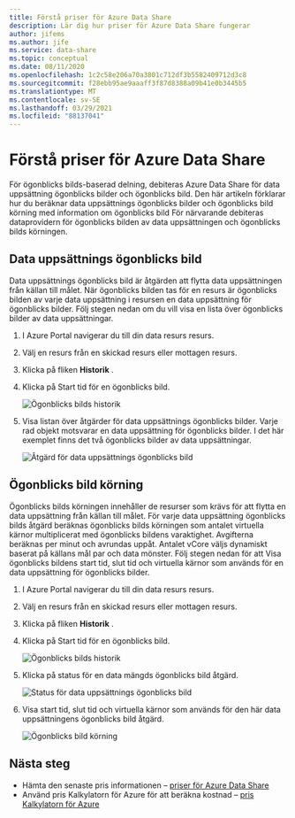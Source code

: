 ```yaml
---
title: Förstå priser för Azure Data Share
description: Lär dig hur priser för Azure Data Share fungerar
author: jifems
ms.author: jife
ms.service: data-share
ms.topic: conceptual
ms.date: 08/11/2020
ms.openlocfilehash: 1c2c58e206a70a3801c712df3b5582409712d3c8
ms.sourcegitcommit: f28ebb95ae9aaaff3f87d8388a09b41e0b3445b5
ms.translationtype: MT
ms.contentlocale: sv-SE
ms.lasthandoff: 03/29/2021
ms.locfileid: "88137041"
---
```

# <a name="understand-azure-data-share-pricing"></a>Förstå priser för Azure Data Share

För ögonblicks bilds-baserad delning, debiteras Azure Data Share för data uppsättning ögonblicks bilder och ögonblicks bild. Den här artikeln förklarar hur du beräknar data uppsättnings ögonblicks bilder och ögonblicks bild körning med information om ögonblicks bild För närvarande debiteras dataprovidern för ögonblicks bilden av data uppsättningen och ögonblicks bilds körningen.

## <a name="dataset-snapshot"></a>Data uppsättnings ögonblicks bild

Data uppsättnings ögonblicks bild är åtgärden att flytta data uppsättningen från källan till målet. När ögonblicks bilden tas för en resurs är ögonblicks bilden av varje data uppsättning i resursen en data uppsättning för ögonblicks bilder. Följ stegen nedan om du vill visa en lista över ögonblicks bilder av data uppsättningar. 

1. I Azure Portal navigerar du till din data resurs resurs.

1. Välj en resurs från en skickad resurs eller mottagen resurs.

1. Klicka på fliken **Historik** .

1. Klicka på Start tid för en ögonblicks bild.
 
    ![Ögonblicks bilds historik](./media/concepts/concepts-pricing/pricing-snapshot-history.png "Ögonblicks bilds historik") 

1. Visa listan över åtgärder för data uppsättnings ögonblicks bilder. Varje rad objekt motsvarar en data uppsättning för ögonblicks bilder. I det här exemplet finns det två ögonblicks bilder av data uppsättningar.

    ![Åtgärd för data uppsättnings ögonblicks bild](./media/concepts/concepts-pricing/pricing-dataset-snapshot.png "Åtgärd för data uppsättnings ögonblicks bild")

## <a name="snapshot-execution"></a>Ögonblicks bild körning

Ögonblicks bilds körningen innehåller de resurser som krävs för att flytta en data uppsättning från källan till målet. För varje data uppsättning ögonblicks bilds åtgärd beräknas ögonblicks bilds körningen som antalet virtuella kärnor multiplicerat med ögonblicks bildens varaktighet. Avgifterna beräknas per minut och avrundas uppåt. Antalet vCore väljs dynamiskt baserat på källans mål par och data mönster. Följ stegen nedan för att Visa ögonblicks bildens start tid, slut tid och virtuella kärnor som används för en data uppsättning för ögonblicks bilder.

1. I Azure Portal navigerar du till din data resurs resurs.

1. Välj en resurs från en skickad resurs eller mottagen resurs.

1. Klicka på fliken **Historik** .

1. Klicka på Start tid för en ögonblicks bild.

    ![Ögonblicks bilds historik](./media/concepts/concepts-pricing/pricing-snapshot-history.png "Ögonblicks bilds historik") 

1. Klicka på status för en data mängds ögonblicks bild åtgärd.

    ![Status för data uppsättnings ögonblicks bild](./media/concepts/concepts-pricing/pricing-snapshot-status.png "Status för data uppsättnings ögonblicks bild")

1. Visa start tid, slut tid och virtuella kärnor som används för den här data uppsättningens ögonblicks bild åtgärd. 

    ![Ögonblicks bild körning](./media/concepts/concepts-pricing/pricing-snapshot-execution.png "Ögonblicks bild körning")

## <a name="next-steps"></a>Nästa steg

- Hämta den senaste pris informationen – [priser för Azure Data Share](https://azure.microsoft.com/pricing/details/data-share/)
- Använd pris Kalkylatorn för Azure för att beräkna kostnad – [pris Kalkylatorn för Azure](https://azure.microsoft.com/pricing/calculator/)

